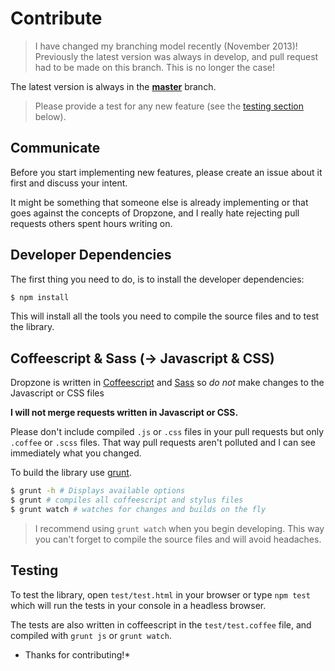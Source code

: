 # Contribute

> I have changed my branching model recently (November 2013)! Previously the latest version was always in develop, and pull request had to be made on this branch. This is no longer the case!

The latest version is always in the **[master](https://github.com/enyo/dropzone)** branch.

> Please provide a test for any new feature (see the [testing section](#testing) below).

## Communicate

Before you start implementing new features, please create an issue about it first and discuss your intent.

It might be something that someone else is already implementing or that goes against the concepts of Dropzone, and I really hate rejecting pull requests others spent hours writing on.

## Developer Dependencies

The first thing you need to do, is to install the developer dependencies:

```bash
$ npm install
```

This will install all the tools you need to compile the source files and to test the library.

## Coffeescript & Sass (-> Javascript & CSS)

Dropzone is written in [Coffeescript](http://coffeescript.org) and [Sass](http://sass-lang.com/) so _do not_ make changes to the Javascript or CSS files

**I will not merge requests written in Javascript or CSS.**

Please don't include compiled `.js` or `.css` files in your pull requests but only `.coffee` or `.scss` files. That way pull requests aren't polluted and I can see immediately what you changed.

To build the library use [grunt](http://gruntjs.com).

```bash
$ grunt -h # Displays available options
$ grunt # compiles all coffeescript and stylus files
$ grunt watch # watches for changes and builds on the fly
```

> I recommend using `grunt watch` when you begin developing. This way you can't forget to compile the source files and will avoid headaches.

## Testing

To test the library, open `test/test.html` in your browser or type `npm test` which will run the tests in your console in a headless browser.

The tests are also written in coffeescript in the `test/test.coffee` file, and compiled with `grunt js` or `grunt watch`.

* Thanks for contributing!\*
